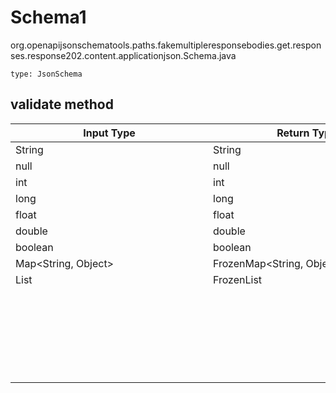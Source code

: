 # Schema1
org.openapijsonschematools.paths.fakemultipleresponsebodies.get.responses.response202.content.applicationjson.Schema.java
```
type: JsonSchema
```

## validate method
| Input Type | Return Type | Notes |
| ---------- | ----------- | ----- |
| String | String | |
| null | null | |
| int | int | |
| long | long | |
| float | float | |
| double | double | |
| boolean | boolean | |
| Map<String, Object> | FrozenMap<String, Object> | |
| List<Object> | FrozenList<Object> | |
